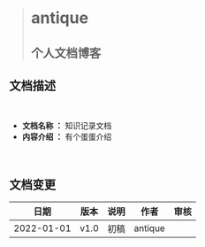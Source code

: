 > #  antique
> ## 个人文档博客 


## 文档描述
<br/>

 * **文档名称 ：**
    知识记录文档
 * **内容介绍 ：**
    有个蛋蛋介绍


<br/>

## 文档变更
|日期|版本|说明|作者|审核|
|:--:|:--:|:--:|:--:|:--:|
|2022-01-01|v1.0|初稿|antique||